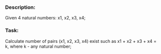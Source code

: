 ### Description:
Given 4 natural numbers: x1, x2, x3, x4;

### Task:
Calculate number of pairs (x1, x2, x3, x4) exist such as x1 + x2 + x3 + x4 = k, where k - any natural number;

